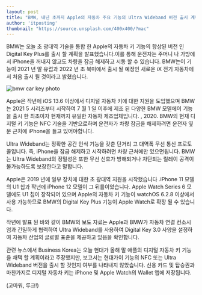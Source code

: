 ```yaml
---
layout: post
title: "BMW, 내년 초까지 Apple의 자동차 주요 기능의 Ultra Wideband 버전 출시 계획 발표"
author: 'itposting'
thumbnail: "https://source.unsplash.com/400x400/?mac"
---
```



BMW는 오늘 초 광대역 기술을 통합 한 Apple의 자동차 키 기능의 향상된 버전 인 Digital Key Plus를 출시 할 계획을 발표했습니다.이를 통해 운전자는 주머니 나 가방에서 iPhone을 꺼내지 않고도 차량을 잠금 해제하고 시동 할 수 있습니다.
 BMW는이 기능이 2021 년 말 유럽과 2022 년 초 북미에서 출시 될 예정인 새로운 iX 전기 자동차에서 처음 출시 될 것이라고 밝혔습니다.

![bmw car key photo](https://images.macrumors.com/t/IrY6zyY7edotd9kGDJu4vUgKwxs=/2500x0/filters:no_upscale():quality(90)/article-new/2021/01/bmw-car-key-photo.jpg)

Apple은 작년에 iOS 13.6 이상에서 디지털 자동차 키에 대한 지원을 도입했으며 BMW는 2021 5 시리즈부터 시작하여 7 월 1 일 이후에 제조 된 다양한 BMW 모델에이 기능을 출시 한 최초이자 현재까지 유일한 자동차 제조업체입니다.
 , 2020. BMW의 현재 디지털 키 기능은 NFC 기술을 기반으로하며 운전자가 차량 잠금을 해제하려면 운전자 옆문 근처에 iPhone을 들고 있어야합니다.

Ultra Wideband는 정확한 공간 인식 기능을 갖춘 단거리 고 대역폭 무선 통신 프로토콜입니다. 즉, iPhone을 잠금 해제하고 시작하려면 차량 근처에만 있으면됩니다.
 BMW는 Ultra Wideband의 정밀성은 또한 무선 신호가 방해되거나 차단되는 릴레이 공격이 불가능하도록 보장한다고 말합니다.

Apple은 2019 년에 일부 장치에 대한 초 광대역 지원을 시작했습니다 .iPhone 11 모델의 U1 칩과 작년에 iPhone 12 모델이 그 뒤를이었습니다.
 Apple Watch Series 6 모델에도 U1 칩이 장착되어 있으며 Apple의 자동차 키 기능이 watchOS 6.2.8 이상에서 사용 가능하므로 BMW의 Digital Key Plus 기능이 Apple Watch로 확장 될 수 있습니다.

작년에 발표 된 바와 같이 BMW의 보도 자료는 Apple과 BMW가 자동차 연결 컨소시엄과 긴밀하게 협력하여 Ultra Wideband를 사용하여 Digital Key 3.0 사양을 설정하여 자동차 산업의 글로벌 표준을 제공하고 있음을 확인합니다.

관련 뉴스에서 Business Korea는 오늘 현대가 올해 말 애플의 디지털 자동차 키 기능을 채택 할 계획이라고 주장했지만, 보고서는 현대가이 기능의 NFC 또는 Ultra Wideband 버전을 출시 할 것인지 여부를 나타내지 않았습니다.
 신용 카드 및 탑승권과 마찬가지로 디지털 자동차 키는 iPhone 및 Apple Watch의 Wallet 앱에 저장됩니다.

(고마워, 루크!)